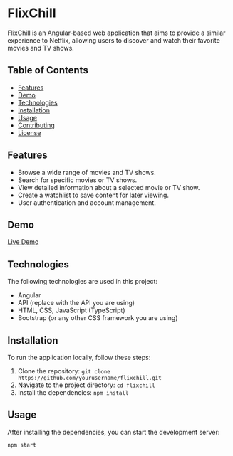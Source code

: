 # FlixChill

FlixChill is an Angular-based web application that aims to provide a similar experience to Netflix, allowing users to discover and watch their favorite movies and TV shows.

## Table of Contents
- [Features](#features)
- [Demo](#demo)
- [Technologies](#technologies)
- [Installation](#installation)
- [Usage](#usage)
- [Contributing](#contributing)
- [License](#license)

## Features

- Browse a wide range of movies and TV shows.
- Search for specific movies or TV shows.
- View detailed information about a selected movie or TV show.
- Create a watchlist to save content for later viewing.
- User authentication and account management.

## Demo

[Live Demo](https://www.example.com) <!-- Replace with your actual live demo link -->

## Technologies

The following technologies are used in this project:

- Angular
- API (replace with the API you are using)
- HTML, CSS, JavaScript (TypeScript)
- Bootstrap (or any other CSS framework you are using)

## Installation

To run the application locally, follow these steps:

1. Clone the repository: `git clone https://github.com/yourusername/flixchill.git`
2. Navigate to the project directory: `cd flixchill`
3. Install the dependencies: `npm install`

## Usage

After installing the dependencies, you can start the development server:

```bash
npm start
